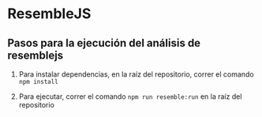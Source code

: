 # ResembleJS

## Pasos para la ejecución del análisis de resemblejs

1. Para instalar dependencias, en la raíz del repositorio, correr el comando `npm install`

1. Para ejecutar, correr el comando `npm run resemble:run` en la raíz del repositorio
